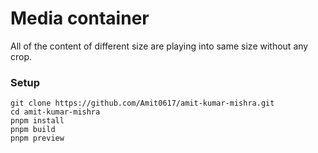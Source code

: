 # Media container
All of the content of different size are playing into same size without any crop.

### Setup
```
git clone https://github.com/Amit0617/amit-kumar-mishra.git
cd amit-kumar-mishra
pnpm install
pnpm build
pnpm preview
```
